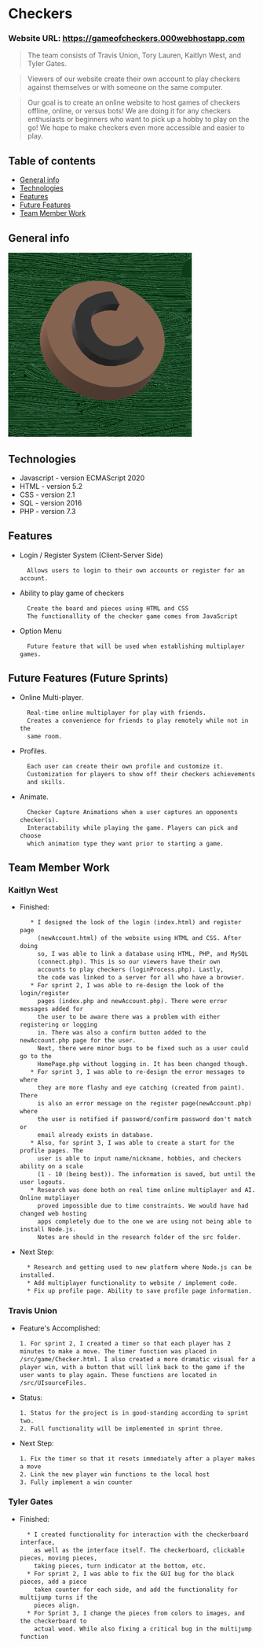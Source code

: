 # Checkers
### Website URL: https://gameofcheckers.000webhostapp.com

> The team consists of Travis Union, Tory Lauren, Kaitlyn West, and Tyler Gates.

> Viewers of our website create their own account to play checkers against themselves or with someone on the same computer.

> Our goal is to create an online website to host games of checkers offline, online, or versus bots!
  We are doing it for any checkers enthusiasts or beginners who want to pick up a hobby to play on the go!
  We hope to make checkers even more accessible and easier to play.

## Table of contents
* [General info](#general-info)
* [Technologies](#technologies)
* [Features](#features)
* [Future Features](#future-features)
* [Team Member Work](#team-member-work)


## General info
![Checkers](imgs/Checkers.png)


## Technologies
* Javascript - version ECMAScript 2020
* HTML - version 5.2
* CSS - version 2.1
* SQL - version 2016
* PHP - version 7.3

## Features
* Login / Register System (Client-Server Side)

        Allows users to login to their own accounts or register for an account.

* Ability to play game of checkers

        Create the board and pieces using HTML and CSS
        The functionallity of the checker game comes from JavaScript

* Option Menu

        Future feature that will be used when establishing multiplayer games.


## Future Features (Future Sprints)
* Online Multi-player.

        Real-time online multiplayer for play with friends.
        Creates a convenience for friends to play remotely while not in the
        same room.

* Profiles.

        Each user can create their own profile and customize it.
        Customization for players to show off their checkers achievements
        and skills.

* Animate.

        Checker Capture Animations when a user captures an opponents checker(s).
        Interactability while playing the game. Players can pick and choose
        which animation type they want prior to starting a game.

## Team Member Work

### Kaitlyn West
* Finished:

         * I designed the look of the login (index.html) and register page
           (newAccount.html) of the website using HTML and CSS. After doing
           so, I was able to link a database using HTML, PHP, and MySQL
           (connect.php). This is so our viewers have their own
           accounts to play checkers (loginProcess.php). Lastly,
           the code was linked to a server for all who have a browser.
         * For sprint 2, I was able to re-design the look of the login/register 
           pages (index.php and newAccount.php). There were error messages added for 
           the user to be aware there was a problem with either registering or logging
           in. There was also a confirm button added to the newAccount.php page for the user.
           Next, there were minor bugs to be fixed such as a user could go to the
           HomePage.php without logging in. It has been changed though. 
         * For sprint 3, I was able to re-design the error messages to where 
           they are more flashy and eye catching (created from paint). There 
           is also an error message on the register page(newAccount.php) where 
           the user is notified if password/confirm password don't match or
           email already exists in database.
         * Also, for sprint 3, I was able to create a start for the profile pages. The 
           user is able to input name/nickname, hobbies, and checkers ability on a scale
           (1 - 10 (being best)). The information is saved, but until the user logouts. 
         * Research was done both on real time online multiplayer and AI. Online mutpliayer 
           proved impossible due to time constraints. We would have had changed web hosting 
           apps completely due to the one we are using not being able to install Node.js. 
           Notes are should in the research folder of the src folder. 
         

* Next Step:

        * Research and getting used to new platform where Node.js can be installed. 
        * Add multiplayer functionality to website / implement code.
        * Fix up profile page. Ability to save profile page information.


### Travis Union
* Feature's Accomplished:

      1. For sprint 2, I created a timer so that each player has 2 minutes to make a move. The timer function was placed in /src/game/Checker.html. I also created a more dramatic visual for a player win, with a button that will link back to the game if the user wants to play again. These functions are located in /src/UIsourceFiles.

* Status:

      1. Status for the project is in good-standing according to sprint two.
      2. Full functionality will be implemented in sprint three.

* Next Step:

      1. Fix the timer so that it resets immediately after a player makes a move
      2. Link the new player win functions to the local host
      3. Fully implement a win counter

### Tyler Gates
* Finished:

        * I created functionality for interaction with the checkerboard interface,
          as well as the interface itself. The checkerboard, clickable pieces, moving pieces,
          taking pieces, turn indicator at the bottom, etc.
        * For sprint 2, I was able to fix the GUI bug for the black pieces, add a piece
          taken counter for each side, and add the functionality for multijump turns if the
          pieces align.
        * For Sprint 3, I change the pieces from colors to images, and the checkerboard to 
          actual wood. While also fixing a critical bug in the multijump function
